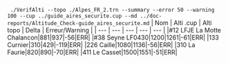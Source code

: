 ` ./VerifAlti --topo ./Alpes_FR_2.trn --summary --error 50 --warning 100 --cup ../guide_aires_securite.cup --md ../doc-reports/Altitude_Check-guide_aires_securite.md`
| Nom | Alti .cup | Alti topo | Delta | Erreur/Warning |
| --- | --- | --- | --- | --- |
|#12 LFJE La Motte Chalancon|881|937|-56|ERR|
|#38 Seyne LF0430|1200|1261|-61|ERR|
|133 Curnier|310|429|-119|ERR|
|226 Caille|1080|1136|-56|ERR|
|310 La Faurie|820|890|-70|ERR|
|411 Le Casset|1500|1551|-51|ERR|
